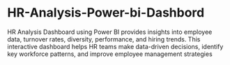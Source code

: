 # HR-Analysis-Power-bi-Dashbord
HR Analysis Dashboard using Power BI provides insights into employee data, turnover rates, diversity, performance, and hiring trends. This interactive dashboard helps HR teams make data-driven decisions, identify key workforce patterns, and improve employee management strategies
